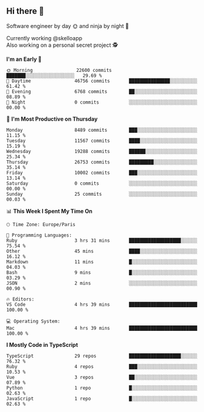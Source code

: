 ## Hi there 👋

Software engineer by day 🌞 and ninja by night 🌝

Currently working @skelloapp <br>
Also working on a personal secret project 🕵️

<!--START_SECTION:waka-->
**I'm an Early 🐤** 

```text
🌞 Morning                22600 commits       ███████░░░░░░░░░░░░░░░░░░   29.69 % 
🌆 Daytime                46756 commits       ███████████████░░░░░░░░░░   61.42 % 
🌃 Evening                6768 commits        ██░░░░░░░░░░░░░░░░░░░░░░░   08.89 % 
🌙 Night                  0 commits           ░░░░░░░░░░░░░░░░░░░░░░░░░   00.00 % 
```
📅 **I'm Most Productive on Thursday** 

```text
Monday                   8489 commits        ███░░░░░░░░░░░░░░░░░░░░░░   11.15 % 
Tuesday                  11567 commits       ████░░░░░░░░░░░░░░░░░░░░░   15.19 % 
Wednesday                19288 commits       ██████░░░░░░░░░░░░░░░░░░░   25.34 % 
Thursday                 26753 commits       █████████░░░░░░░░░░░░░░░░   35.14 % 
Friday                   10002 commits       ███░░░░░░░░░░░░░░░░░░░░░░   13.14 % 
Saturday                 0 commits           ░░░░░░░░░░░░░░░░░░░░░░░░░   00.00 % 
Sunday                   25 commits          ░░░░░░░░░░░░░░░░░░░░░░░░░   00.03 % 
```


📊 **This Week I Spent My Time On** 

```text
🕑︎ Time Zone: Europe/Paris

💬 Programming Languages: 
Ruby                     3 hrs 31 mins       ███████████████████░░░░░░   75.54 % 
Other                    45 mins             ████░░░░░░░░░░░░░░░░░░░░░   16.12 % 
Markdown                 11 mins             █░░░░░░░░░░░░░░░░░░░░░░░░   04.03 % 
Bash                     9 mins              █░░░░░░░░░░░░░░░░░░░░░░░░   03.29 % 
JSON                     2 mins              ░░░░░░░░░░░░░░░░░░░░░░░░░   00.90 % 

🔥 Editors: 
VS Code                  4 hrs 39 mins       █████████████████████████   100.00 % 

💻 Operating System: 
Mac                      4 hrs 39 mins       █████████████████████████   100.00 % 
```

**I Mostly Code in TypeScript** 

```text
TypeScript               29 repos            ███████████████████░░░░░░   76.32 % 
Ruby                     4 repos             ███░░░░░░░░░░░░░░░░░░░░░░   10.53 % 
Vue                      3 repos             ██░░░░░░░░░░░░░░░░░░░░░░░   07.89 % 
Python                   1 repo              █░░░░░░░░░░░░░░░░░░░░░░░░   02.63 % 
JavaScript               1 repo              █░░░░░░░░░░░░░░░░░░░░░░░░   02.63 % 
```




<!--END_SECTION:waka-->

<!--
**antoinelncl/antoinelncl** is a ✨ _special_ ✨ repository because its `README.md` (this file) appears on your GitHub profile.

Here are some ideas to get you started:

- 🔭 I’m currently working on ...
- 🌱 I’m currently learning ...
- 👯 I’m looking to collaborate on ...
- 🤔 I’m looking for help with ...
- 💬 Ask me about ...
- 📫 How to reach me: ...
- 😄 Pronouns: ...
- ⚡ Fun fact: ...
-->
